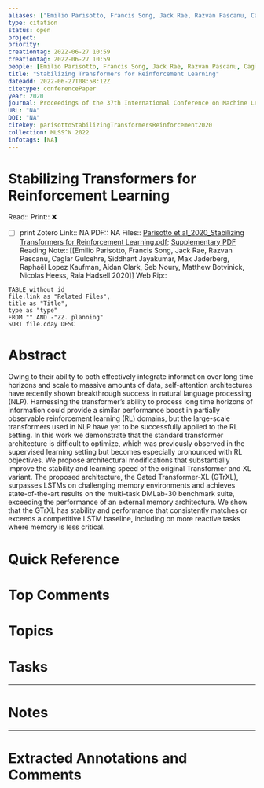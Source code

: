 ```yaml
---
aliases: ["Emilio Parisotto, Francis Song, Jack Rae, Razvan Pascanu, Caglar Gulcehre, Siddhant Jayakumar, Max Jaderberg, Raphaël Lopez Kaufman, Aidan Clark, Seb Noury, Matthew Botvinick, Nicolas Heess, Raia Hadsell 2020",]
type: citation
status: open
project: 
priority: 
creationtag: 2022-06-27 10:59
creationtag: 2022-06-27 10:59
people: [Emilio Parisotto, Francis Song, Jack Rae, Razvan Pascanu, Caglar Gulcehre, Siddhant Jayakumar, Max Jaderberg, Raphaël Lopez Kaufman, Aidan Clark, Seb Noury, Matthew Botvinick, Nicolas Heess, Raia Hadsell]
title: "Stabilizing Transformers for Reinforcement Learning"
dateadd: 2022-06-27T08:58:12Z
citetype: conferencePaper
year: 2020
journal: Proceedings of the 37th International Conference on Machine Learning
URL: "NA"
DOI: "NA"
citekey: parisottoStabilizingTransformersReinforcement2020
collection: MLSS^N 2022
infotags: [NA]
---
```


# Stabilizing Transformers for Reinforcement Learning
Read:: 
Print::  ❌
- [ ] print 
Zotero Link:: NA
PDF:: NA
Files:: [Parisotto et al_2020_Stabilizing Transformers for Reinforcement Learning.pdf](file:///home/michaelt/Insync/m@tarlton.info/Google%20Drive/06.%20Zotero/storage/88MT2SFL/Parisotto%20et%20al_2020_Stabilizing%20Transformers%20for%20Reinforcement%20Learning.pdf); [Supplementary PDF](file:///home/michaelt/Insync/m@tarlton.info/Google%20Drive/06.%20Zotero/storage/6ZX8LLE6/Parisotto%20et%20al.%20-%202020%20-%20Stabilizing%20Transformers%20for%20Reinforcement%20Learnin.pdf)
Reading Note:: [[Emilio Parisotto, Francis Song, Jack Rae, Razvan Pascanu, Caglar Gulcehre, Siddhant Jayakumar, Max Jaderberg, Raphaël Lopez Kaufman, Aidan Clark, Seb Noury, Matthew Botvinick, Nicolas Heess, Raia Hadsell 2020]]
Web Rip:: 
```dataview
TABLE without id
file.link as "Related Files",
title as "Title",
type as "type"
FROM "" AND -"ZZ. planning"
SORT file.cday DESC
```

# Abstract
Owing to their ability to both effectively integrate information over long time horizons and scale to massive amounts of data, self-attention architectures have recently shown breakthrough success in natural language processing (NLP). Harnessing the transformer’s ability to process long time horizons of information could provide a similar performance boost in partially observable reinforcement learning (RL) domains, but the large-scale transformers used in NLP have yet to be successfully applied to the RL setting. In this work we demonstrate that the standard transformer architecture is difficult to optimize, which was previously observed in the supervised learning setting but becomes especially pronounced with RL objectives. We propose architectural modifications that substantially improve the stability and learning speed of the original Transformer and XL variant. The proposed architecture, the Gated Transformer-XL (GTrXL), surpasses LSTMs on challenging memory environments and achieves state-of-the-art results on the multi-task DMLab-30 benchmark suite, exceeding the performance of an external memory architecture. We show that the GTrXL has stability and performance that consistently matches or exceeds a competitive LSTM baseline, including on more reactive tasks where memory is less critical.

# Quick Reference


# Top Comments


# Topics


# Tasks


----
# Notes


----
# Extracted Annotations and Comments